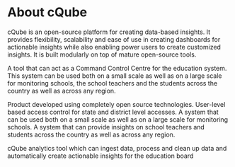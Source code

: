# About cQube

cQube is an open-source platform for creating data-based insights. It provides flexibility, scalability and ease of use in creating dashboards for actionable insights while also enabling power users to create customized insights. It is built modularly on top of mature open-source tools.

A tool that can act as a Command Control Centre for the education system.  This system can be used both on a small scale as well as on a large scale for monitoring schools, the school teachers and the students across the country as well as across any region.

Product developed using completely open source technologies. User-level based access control for state and district level accesses. A system that can be used both on a small scale as well as on a large scale for monitoring schools. A system that can provide insights on school teachers and students across the country as well as across any region.

cQube analytics tool which can ingest data, process and clean up data and automatically create actionable insights for the education board

